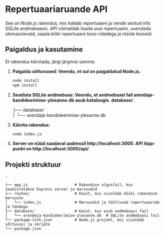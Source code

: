 # Repertuaariaruande API

See on Node.js rakendus, mis haldab repertuaare ja nende seotud info SQLite andmebaasis. 
API võimaldab lisada uusi repertuaare, uuendada olemasolevaid, saada kõiki repertuaare koos ridadega ja otsida teoseid.


## Paigaldus ja kasutamine

Et rakendus käivitada, järgi järgmisi samme:

1. **Paigalda sõltuvused: Veendu, et sul on paigaldatud Node.js.**
   ```bash
   node install 
   npm install

2. **Seadista SQLite andmebaas: Veendu, et andmebaasi fail arendaja-kandideerimise-ylesanne.db asub kataloogis .database/**
    .

    ├── database/               
    │   └── arendaja-kandideerimise-ylesanne.db  

3. **Käivita rakendus:**
   ```bash 
   node index.js

4. **Server on nüüd saadaval aadressil http://localhost:3000. API lõpp-punkt on http://localhost:3000/api/**

## Projekti struktuur
    .

    ├── app.js                     # Rakenduse algusfail, kus seadistatakse Express server ja marsuudid
    ├── routes/                    # Kaust, mis sisaldab kõiki rakenduse marsuute
    │   └── index.js               # Marsuudid ja töötlused repertuaaride ja töödega
    ├── database/                  # Kaust, kus asub andmebaasi fail
    │   └── arendaja-kandideerimise-ylesanne.db  # SQLite andmebaasi fail
    └── package-lock.json          # Node.js projekt, mis sisaldab sõltuvusi ja skripte
    └── package.json
